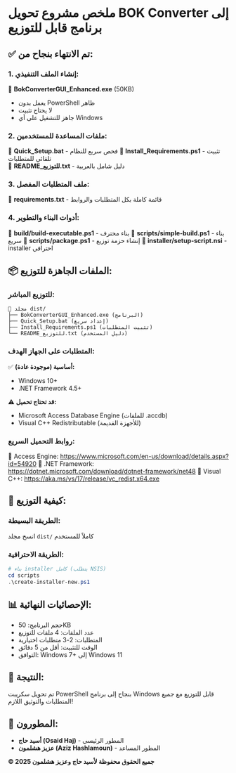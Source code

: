 # ملخص مشروع تحويل BOK Converter إلى برنامج قابل للتوزيع

## ✅ تم الانتهاء بنجاح من:

### 1. إنشاء الملف التنفيذي:
📁 **BokConverterGUI_Enhanced.exe** (50KB)
   - يعمل بدون PowerShell ظاهر
   - لا يحتاج تثبيت
   - جاهز للتشغيل على أي Windows

### 2. ملفات المساعدة للمستخدمين:
📁 **Quick_Setup.bat** - فحص سريع للنظام
📁 **Install_Requirements.ps1** - تثبيت تلقائي للمتطلبات  
📁 **README_للتوزيع.txt** - دليل شامل بالعربية

### 3. ملف المتطلبات المفصل:
📁 **requirements.txt** - قائمة كاملة بكل المتطلبات والروابط

### 4. أدوات البناء والتطوير:
📁 **build/build-executable.ps1** - بناء محترف
📁 **scripts/simple-build.ps1** - بناء سريع
📁 **scripts/package.ps1** - إنشاء حزمة توزيع
📁 **installer/setup-script.nsi** - installer احترافي

## 📦 الملفات الجاهزة للتوزيع:

### للتوزيع المباشر:
```
📁 مجلد dist/
├── BokConverterGUI_Enhanced.exe (البرنامج)
├── Quick_Setup.bat (إعداد سريع)
├── Install_Requirements.ps1 (تثبيت المتطلبات)
└── README_للتوزيع.txt (دليل المستخدم)
```

### المتطلبات على الجهاز الهدف:
✅ **أساسية (موجودة عادة):**
- Windows 10+
- .NET Framework 4.5+

⚠️ **قد تحتاج تحميل:**
- Microsoft Access Database Engine (للملفات .accdb)
- Visual C++ Redistributable (للأجهزة القديمة)

### روابط التحميل السريع:
🔗 Access Engine: https://www.microsoft.com/en-us/download/details.aspx?id=54920
🔗 .NET Framework: https://dotnet.microsoft.com/download/dotnet-framework/net48
🔗 Visual C++: https://aka.ms/vs/17/release/vc_redist.x64.exe

## 🚀 كيفية التوزيع:

### الطريقة البسيطة:
انسخ مجلد `dist/` كاملاً للمستخدم

### الطريقة الاحترافية:
```powershell
# بناء installer كامل (يتطلب NSIS)
cd scripts
.\create-installer-new.ps1
```

## 📊 الإحصائيات النهائية:
- حجم البرنامج: 50KB
- عدد الملفات: 4 ملفات للتوزيع
- المتطلبات: 2-3 متطلبات اختيارية
- الوقت للتثبيت: أقل من 5 دقائق
- التوافق: Windows 7+ إلى Windows 11

## 🎯 النتيجة:
تم تحويل سكريبت PowerShell بنجاح إلى برنامج Windows قابل للتوزيع مع جميع المتطلبات والتوثيق اللازم!

## 👥 المطورون:
- **أسيد حاج (Osaid Haj)** - المطور الرئيسي
- **عزيز هشلمون (Aziz Hashlamoun)** - المطور المساعد

**© 2025 جميع الحقوق محفوظة لأسيد حاج وعزيز هشلمون**